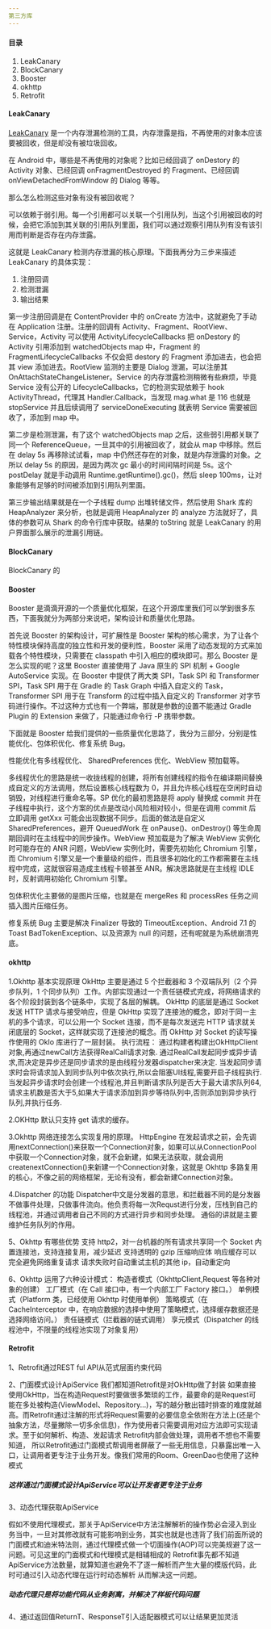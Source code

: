 ```yaml
---
第三方库
---
```


#### 目录

1. LeakCanary
2. BlockCanary
3. Booster
4. okhttp
5. Retrofit

#### LeakCanary

[LeakCanary](https://github.com/square/leakcanary/) 是一个内存泄漏检测的工具，内存泄露是指，不再使用的对象本应该要被回收，但是却没有被垃圾回收。

在 Android 中，哪些是不再使用的对象呢？比如已经回调了 onDestory 的 Activity 对象、已经回调 onFragmentDestroyed 的 Fragment、已经回调 onViewDetachedFromWindow 的 Dialog 等等。

那么怎么检测这些对象有没有被回收呢？

可以依赖于弱引用。每一个引用都可以关联一个引用队列，当这个引用被回收的时候，会把它添加到其关联的引用队列里面，我们可以通过观察引用队列有没有该引用而判断是否存在内存泄露。

这就是 LeakCanary 检测内存泄漏的核心原理。下面我再分为三步来描述 LeakCanary 的具体实现：

1. 注册回调
2. 检测泄漏
3. 输出结果

第一步注册回调是在 ContentProvider 中的 onCreate 方法中，这就避免了手动在 Application 注册。注册的回调有 Activity、Fragment、RootView、Service，Activity 可以使用 ActivityLifecycleCallbacks 把 onDestory 的 Activity 引用添加到 watchedObjects map 中，Fragment 的 FragmentLifecycleCallbacks 不仅会把 destory 的 Fragment 添加进去，也会把其 view 添加进去。RootView 监测的主要是 Dialog 泄漏，可以注册其 OnAttachStateChangeListener。Service 的内存泄露检测稍微有些麻烦，毕竟 Service 没有公开的 LifecycleCallbacks，它的检测实现依赖于 hook ActivityThread，代理其 Handler.Callback，当发现 mag.what 是 116 也就是 stopService 并且后续调用了 serviceDoneExecuting 就表明 Service 需要被回收了，添加到 map 中。

第二步是检测泄漏，有了这个 watchedObjects map 之后，这些弱引用都关联了同一个 ReferenceQueue，一旦其中的引用被回收了，就会从 map 中移除。然后在 delay 5s 再移除试试看，map 中仍然还存在的对象，就是内存泄露的对象。之所以 delay 5s 的原因，是因为两次 gc 最小的时间间隔时间是 5s。这个 postDelay 就是手动调用 Runtime.getRuntime().gc()，然后 sleep 100ms，让对象能够有足够的时间被添加到引用队列里面。

第三步输出结果就是在一个子线程 dump 出堆转储文件，然后使用 Shark 库的 HeapAnalyzer 来分析，也就是调用 HeapAnalyzer 的 analyze 方法就好了，具体的参数可从 Shark 的命令行库中获取。结果的 toString 就是 LeakCanary 的用户界面那么展示的泄漏引用链。

#### BlockCanary

BlockCanary 的

#### Booster

Booster 是滴滴开源的一个质量优化框架，在这个开源库里我们可以学到很多东西，下面我就分为两部分来说吧，架构设计和质量优化思路。

首先说 Booster 的架构设计，可扩展性是 Booster 架构的核心需求，为了让各个特性模块保持高度的独立性和开发的便利性，Booster 采用了动态发现的方式来加载各个特性模块，只需要在 classpath 中引入相应的模块即可。那么 Booster 是怎么实现的呢？这里 Booster 直接使用了 Java 原生的 SPI 机制 + Google AutoService 实现。在 Booster 中提供了两大类 SPI，Task SPI 和 Transformer SPI，Task SPI 用于在 Gradle 的 Task Graph 中插入自定义的 Task，Transformer SPI 用于在 Transform 的过程中插入自定义的 Transformer 对字节码进行操作。不过这种方式也有一个弊端，那就是参数的设置不能通过 Gradle Plugin 的 Extension 来做了，只能通过命令行 -P 携带参数。

下面就是 Booster 给我们提供的一些质量优化思路了，我分为三部分，分别是性能优化、包体积优化、修复系统 Bug。

性能优化有多线程优化、 SharedPreferences 优化、WebView 预加载等。

多线程优化的思路是统一收拢线程的创建，将所有创建线程的指令在编译期间替换成自定义的方法调用，然后设置核心线程数为 0，并且允许核心线程在空闲时自动销毁，对线程进行重命名等。SP 优化的最初思路是将 apply 替换成 commit 并在子线程中执行，这个方案的优点是改动小风险相对较小，但是在调用 commit 后立即调用 getXxx 可能会出现数据不同步。后面的做法是自定义 SharedPreferences，避开 QueuedWork 在 onPause()、onDestroy() 等生命周期回调时在主线程中的同步操作。WebView 预加载是为了解决 WebView 实例化时可能存在的 ANR 问题，WebView 实例化时，需要先初始化 Chromium 引擎，而 Chromium 引擎又是一个重量级的组件，而且很多初始化的工作都需要在主线程中完成，这就很容易造成主线程卡顿甚至 ANR。解决思路就是在主线程 IDLE 时，反射调用初始化 Chromium 引擎。

包体积优化主要做的是图片压缩，也就是在 mergeRes 和 processRes 任务之间插入图片压缩任务。

修复系统 Bug 主要是解决 Finalizer 导致的 TimeoutException、Android 7.1 的 Toast BadTokenException、以及资源为 null 的问题，还有呢就是为系统崩溃兜底。

#### okhttp

1.Okhttp 基本实现原理
OkHttp 主要是通过 5 个拦截器和 3 个双端队列（2 个异步队列，1 个同步队列）工作。内部实现通过一个责任链模式完成，将网络请求的各个阶段封装到各个链条中，实现了各层的解耦。
OkHttp 的底层是通过 Socket 发送 HTTP 请求与接受响应，但是 OkHttp 实现了连接池的概念，即对于同一主机的多个请求，可以公用一个 Socket 连接，而不是每次发送完 HTTP 请求就关闭底层的 Socket，这样就实现了连接池的概念。而 OkHttp 对 Socket 的读写操作使用的 OkIo 库进行了一层封装。
执行流程：
通过构建者构建出OkHttpClient对象,再通过newCall方法获得RealCall请求对象.
通过RealCall发起同步或异步请求,而决定是异步还是同步请求的是由线程分发器dispatcher来决定.
当发起同步请求时会将请求加入到同步队列中依次执行,所以会阻塞UI线程,需要开启子线程执行.
当发起异步请求时会创建一个线程池,并且判断请求队列是否大于最大请求队列64,请求主机数是否大于5,如果大于请求添加到异步等待队列中,否则添加到异步执行队列,并执行任务.

2.OKHttp 默认只支持 get 请求的缓存。

3.Okhttp 网络连接怎么实现复用的原理。
HttpEngine 在发起请求之前，会先调用nextConnection()来获取一个Connection对象，如果可以从ConnectionPool中获取一个Connection对象，就不会新建，如果无法获取，就会调用createnextConnection()来新建一个Connection对象，这就是 Okhttp 多路复用的核心，不像之前的网络框架，无论有没有，都会新建Connection对象。

4.Dispatcher 的功能
Dispatcher中文是分发器的意思，和拦截器不同的是分发器不做事件处理，只做事件流向。他负责将每一次Requst进行分发，压栈到自己的线程池，并通过调用者自己不同的方式进行异步和同步处理。 通俗的讲就是主要维护任务队列的作用。

5、Okhttp 有哪些优势
支持 http2，对一台机器的所有请求共享同一个 Socket
内置连接池，支持连接复用，减少延迟
支持透明的 gzip 压缩响应体
响应缓存可以完全避免网络重复请求
请求失败时自动重试主机的其他 ip，自动重定向

6、Okhttp 运用了六种设计模式：
构造者模式（OkhttpClient,Request 等各种对象的创建）
工厂模式（在 Call 接口中，有一个内部工厂 Factory 接口。）
单例模式（Platform 类，已经使用 Okhttp 时使用单例）
策略模式（在 CacheInterceptor 中，在响应数据的选择中使用了策略模式，选择缓存数据还是选择网络访问。）
责任链模式（拦截器的链式调用）
享元模式（Dispatcher 的线程池中，不限量的线程池实现了对象复用）

#### Retrofit
1、Retrofit通过REST ful API从范式层面约束代码

2、门面模式设计ApiService
我们都知道Retrofit是对OkHttp做了封装
如果直接使用OkHttp，当在构造Request时要做很多繁琐的工作，最要命的是Request可能在多处被构造(ViewModel、Repository...)，写的越分散出错时排查的难度就越高。而Retrofit通过注解的形式将Request需要的必要信息全依附在方法上(还是个抽象方法，尽量撇除一切多余信息)，作为使用者只需要调用对应方法即可实现请求。至于如何解析、构造、发起请求 Retrofit内部会做处理，调用者不想也不需要知道，
所以Retrofit通过门面模式帮调用者屏蔽了一些无用信息，只暴露出唯一入口，让调用者更专注于业务开发。像我们常用的Room、GreenDao也使用了这种模式
##### 这样通过门面模式设计ApiService可以让开发者更专注于业务

3、动态代理获取ApiService

假如不使用代理模式，那关于ApiService中方法注解解析的操作势必会浸入到业务当中，一旦对其修改就有可能影响到业务，其实也就是也违背了我们前面所说的门面模式和迪米特法则，通过代理模式做一个切面操作(AOP)可以完美规避了这一问题。可见这里的门面模式和代理模式是相辅相成的
Retrofit事先都不知道ApiService方法数量，就算知道也避免不了逐一解析而产生大量的模版代码，此时可通过引入动态代理在运行时动态解析 从而解决这一问题。
##### 动态代理只是将功能代码从业务剥离，并解决了样板代码问题
4、通过返回值ReturnT、ResponseT引入适配器模式可以让结果更加灵活
